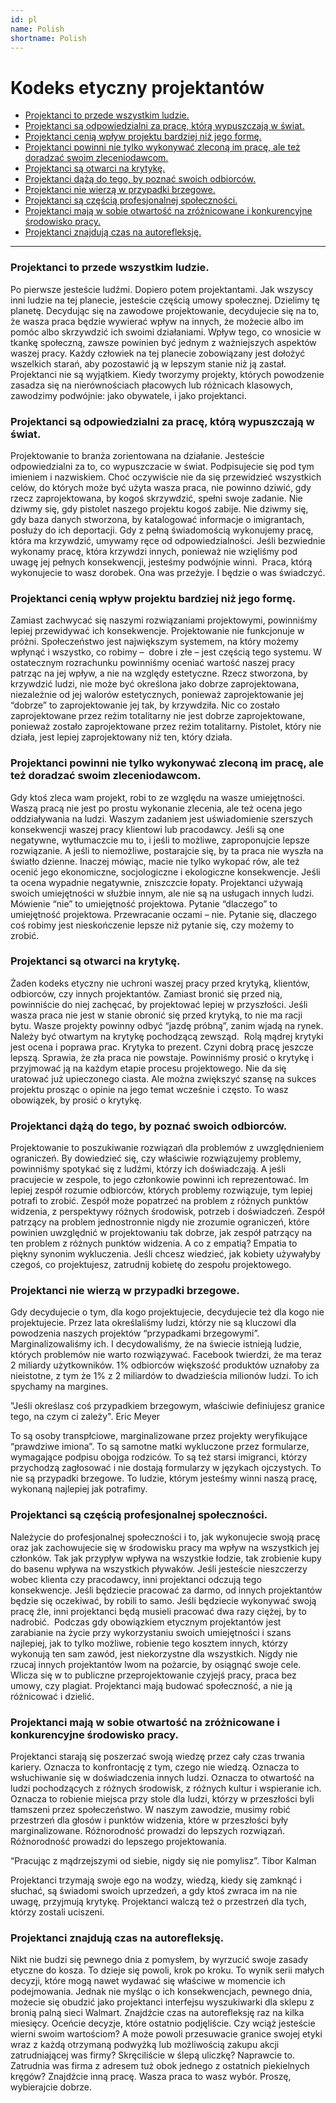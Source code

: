 ```yaml
---
id: pl
name: Polish
shortname: Polish
---
```


# Kodeks etyczny projektantów

* [Projektanci to przede wszystkim ludzie.](#Projektanci-to-przede-wszystkim-ludzie)
* [Projektanci są odpowiedzialni za pracę, którą wypuszczają w świat.](#Projektanci-są-odpowiedzialni-za-pracę-którą-wypuszczają-w-świat)
* [Projektanci cenią wpływ projektu bardziej niż jego formę.](#Projektanci-cenią-wpływ-projektu-bardziej-niż-jego-formę)
* [Projektanci powinni nie tylko wykonywać zleconą im pracę, ale też doradzać swoim zleceniodawcom.](#Projektanci-powinni-nie-tylko-wykonywać-zleconą-im-pracę-ale-też-doradzać-swoim-zleceniodawcom)
* [Projektanci są otwarci na krytykę.](#Projektanci-są-otwarci-na-krytykę)
* [Projektanci dążą do tego, by poznać swoich odbiorców.](#Projektanci-dążą-do-tego-by-poznać-swoich-odbiorców)
* [Projektanci nie wierzą w przypadki brzegowe.](#Projektanci-nie-wierzą-w-przypadki-brzegowe)
* [Projektanci są częścią profesjonalnej społeczności.](#Projektanci-są-częścią-profesjonalnej-społeczności)
* [Projektanci mają w sobie otwartość na zróżnicowane i konkurencyjne środowisko pracy.](#Projektanci-mają-w-sobie-otwartość-na-zróżnicowane-i-konkurencyjne-środowisko-pracy)
* [Projektanci znajdują czas na autorefleksję.](#Projektanci-znajdują-czas-na-autorefleksję)

***

### Projektanci to przede wszystkim ludzie.

Po pierwsze jesteście ludźmi. Dopiero potem projektantami. Jak wszyscy inni ludzie na tej planecie, jesteście częścią umowy społecznej. Dzielimy tę planetę. Decydując się na zawodowe projektowanie, decydujecie się na to, że wasza praca będzie wywierać wpływ na innych, że możecie albo im pomóc albo skrzywdzić ich swoimi działaniami. Wpływ tego, co wnosicie w tkankę społeczną, zawsze powinien być jednym z ważniejszych aspektów waszej pracy. Każdy człowiek na tej planecie zobowiązany jest dołożyć wszelkich starań, aby pozostawić ją w lepszym stanie niż ją zastał. Projektanci nie są wyjątkiem.
Kiedy tworzymy projekty, których powodzenie zasadza się na nierównościach płacowych lub różnicach klasowych, zawodzimy podwójnie: jako obywatele, i jako projektanci.

### Projektanci są odpowiedzialni za pracę, którą wypuszczają w świat.

Projektowanie to branża zorientowana na działanie. Jesteście odpowiedzialni za to, co wypuszczacie w świat. Podpisujecie się pod tym imieniem i nazwiskiem. Choć oczywiście nie da się przewidzieć wszystkich celów, do których może być użyta wasza praca, nie powinno dziwić, gdy rzecz zaprojektowana, by kogoś skrzywdzić, spełni swoje zadanie. Nie dziwmy się, gdy pistolet naszego projektu kogoś zabije. Nie dziwmy się, gdy baza danych stworzona, by katalogować informacje o imigrantach, posłuży do ich deportacji. Gdy z pełną świadomością wykonujemy pracę, która ma krzywdzić, umywamy ręce od odpowiedzialności. Jeśli bezwiednie wykonamy pracę, która krzywdzi innych, ponieważ nie wzięliśmy pod uwagę jej pełnych konsekwencji, jesteśmy podwójnie winni. 
Praca, którą wykonujecie to wasz dorobek. Ona was przeżyje. I będzie o was świadczyć.

### Projektanci cenią wpływ projektu bardziej niż jego formę.

Zamiast zachwycać się naszymi rozwiązaniami projektowymi, powinniśmy lepiej przewidywać ich konsekwencje.
Projektowanie nie funkcjonuje w próżni. Społeczeństwo jest największym systemem, na który możemy wpłynąć i wszystko, co robimy –  dobre i złe – jest częścią tego systemu. W ostatecznym rozrachunku powinniśmy oceniać wartość naszej pracy patrząc na jej wpływ, a nie na względy estetyczne. Rzecz stworzona, by krzywdzić ludzi, nie może być określona jako dobrze zaprojektowana, niezależnie od jej walorów estetycznych, ponieważ zaprojektowanie jej “dobrze” to zaprojektowanie jej tak, by krzywdziła. Nic co zostało zaprojektowane przez reżim totalitarny nie jest dobrze zaprojektowane, ponieważ zostało zaprojektowane przez reżim totalitarny.
Pistolet, który nie działa, jest lepiej zaprojektowany niż ten, który działa. 

### Projektanci powinni nie tylko wykonywać zleconą im pracę, ale też doradzać swoim zleceniodawcom.

Gdy ktoś zleca wam projekt, robi to ze względu na wasze umiejętności. Waszą pracą nie jest po prostu wykonanie zlecenia, ale też ocena jego oddziaływania na ludzi. Waszym zadaniem jest uświadomienie szerszych konsekwencji waszej pracy klientowi lub pracodawcy. Jeśli są one negatywne, wytłumaczcie mu to, i jeśli to możliwe, zaproponujcie lepsze rozwiązanie. A jeśli to niemożliwe, postarajcie się, by ta praca nie wyszła na światło dzienne. Inaczej mówiąc, macie nie tylko wykopać rów, ale też ocenić jego ekonomiczne, socjologiczne i ekologiczne konsekwencje. Jeśli ta ocena wypadnie negatywnie, zniszczcie łopaty.
Projektanci używają swoich umiejętności w służbie innym, ale nie są na usługach innych ludzi. Mówienie “nie” to umiejętność projektowa. Pytanie “dlaczego” to umiejętność projektowa. Przewracanie oczami – nie. Pytanie się, dlaczego coś robimy jest nieskończenie lepsze niż pytanie się, czy możemy to zrobić. 

### Projektanci są otwarci na krytykę.

Żaden kodeks etyczny nie uchroni waszej pracy przed krytyką, klientów, odbiorców, czy innych projektantów. Zamiast bronić się przed nią, powinniście do niej zachęcać, by projektować lepiej w przyszłości. Jeśli wasza praca nie jest w stanie obronić się przed krytyką, to nie ma racji bytu. Wasze projekty powinny odbyć “jazdę próbną”, zanim wjadą na rynek. Należy być otwartym na krytykę pochodzącą zewsząd. 
Rolą mądrej krytyki jest ocena i poprawa prac. Krytyka to prezent. Czyni dobrą pracę jeszcze lepszą. Sprawia, że zła praca nie powstaje.
Powinniśmy prosić o krytykę i przyjmować ją na każdym etapie procesu projektowego. Nie da się uratować już upieczonego ciasta. Ale można zwiększyć szansę na sukces projektu prosząc o opinie na jego temat wcześnie i często. To wasz obowiązek, by prosić o krytykę. 

### Projektanci dążą do tego, by poznać swoich odbiorców.

Projektowanie to poszukiwanie rozwiązań dla problemów z uwzględnieniem ograniczeń. By dowiedzieć się, czy właściwie rozwiązujemy problemy, powinniśmy spotykać się z ludźmi, którzy ich doświadczają. A jeśli pracujecie w zespole, to jego członkowie powinni ich reprezentować. Im lepiej zespół rozumie odbiorców, których problemy rozwiązuje, tym lepiej potrafi to zrobić. Zespół może popatrzeć na problem z różnych punktów widzenia, z perspektywy różnych środowisk, potrzeb i doświadczeń. Zespół patrzący na problem jednostronnie nigdy nie zrozumie ograniczeń, które powinien uwzględnić w projektowaniu tak dobrze, jak zespół patrzący na ten problem z różnych punktów widzenia.
A co z empatią? Empatia to piękny synonim wykluczenia. Jeśli chcesz wiedzieć, jak kobiety używałyby czegoś, co projektujesz, zatrudnij kobietę do zespołu projektowego.

### Projektanci nie wierzą w przypadki brzegowe.

Gdy decydujecie o tym, dla kogo projektujecie, decydujecie też dla kogo nie projektujecie. Przez lata określaliśmy ludzi, którzy nie są kluczowi dla powodzenia naszych projektów “przypadkami brzegowymi”. Marginalizowaliśmy ich. I decydowaliśmy, że na świecie istnieją ludzie, których problemów nie warto rozwiązywać. Facebook twierdzi, że ma teraz 2 miliardy użytkowników. 1% odbiorców większość produktów uznałoby za nieistotne, z tym że 1% z 2 miliardów to dwadzieścia milionów ludzi. To ich spychamy na margines.

"Jeśli określasz coś przypadkiem brzegowym, właściwie definiujesz granice tego, na czym ci zależy".
Eric Meyer

To są osoby transpłciowe, marginalizowane przez projekty weryfikujące “prawdziwe imiona”. To są samotne matki wykluczone przez formularze, wymagające podpisu obojga rodziców. To są też starsi imigranci, którzy przychodzą zagłosować i nie dostają formularzy w językach ojczystych.
To nie są przypadki brzegowe. To ludzie, którym jesteśmy winni naszą pracę, wykonaną najlepiej jak potrafimy.

### Projektanci są częścią profesjonalnej społeczności.

Należycie do profesjonalnej społeczności i to, jak wykonujecie swoją pracę oraz jak zachowujecie się w środowisku pracy ma wpływ na wszystkich jej członków. Tak jak przypływ wpływa na wszystkie łodzie, tak zrobienie kupy do basenu wpływa na wszystkich pływaków. Jeśli jesteście nieszczerzy wobec klienta czy pracodawcy, inni projektanci odczują tego konsekwencje. Jeśli będziecie pracować za darmo, od innych projektantów będzie się oczekiwać, by robili to samo. Jeśli będziecie wykonywać swoją pracę źle, inni projektanci będą musieli pracować dwa razy ciężej, by to nadrobić. 
Podczas gdy obowiązkiem etycznym projektantów jest zarabianie na życie przy wykorzystaniu swoich umiejętności i szans najlepiej, jak to tylko możliwe, robienie tego kosztem innych, którzy wykonują ten sam zawód, jest niekorzystne dla wszystkich. Nigdy nie rzucaj innych projektantów lwom na pożarcie, by osiągnąć swoje cele. Wlicza się w to publiczne przeprojektowanie czyjejś pracy, praca bez umowy, czy plagiat.
Projektanci mają budować społeczność, a nie ją różnicować i dzielić. 

### Projektanci mają w sobie otwartość na zróżnicowane i konkurencyjne środowisko pracy.

Projektanci starają się poszerzać swoją wiedzę przez cały czas trwania kariery. Oznacza to konfrontację z tym, czego nie wiedzą. Oznacza to wsłuchiwanie się w doświadczenia innych ludzi. Oznacza to otwartość na ludzi pochodzących z różnych środowisk, z różnych kultur i wspieranie ich. Oznacza to robienie miejsca przy stole dla ludzi, którzy w przeszłości byli tłamszeni przez społeczeństwo. W naszym zawodzie, musimy robić przestrzeń dla głosów i punktów widzenia, które w przeszłości były marginalizowane. Różnorodność prowadzi do lepszych rozwiązań. Różnorodność prowadzi do lepszego projektowania.

“Pracując z mądrzejszymi od siebie, nigdy się nie pomylisz”.
Tibor Kalman

Projektanci trzymają swoje ego na wodzy, wiedzą, kiedy się zamknąć i słuchać, są świadomi swoich uprzedzeń, a gdy ktoś zwraca im na nie uwagę, przyjmują krytykę. Projektanci walczą też o przestrzeń dla tych, którzy zostali uciszeni.

### Projektanci znajdują czas na autorefleksję.

Nikt nie budzi się pewnego dnia z pomysłem, by wyrzucić swoje zasady etyczne do kosza. To dzieje się powoli, krok po kroku. To wynik serii małych decyzji, które mogą nawet wydawać się właściwe w momencie ich podejmowania. Jednak nie myśląc o ich konsekwencjach, pewnego dnia, możecie się obudzić jako projektanci interfejsu wyszukiwarki dla sklepu z bronią palną sieci Walmart.
Znajdźcie czas na autorefleksję raz na kilka miesięcy. Oceńcie decyzje, które ostatnio podjęliście. Czy wciąż jesteście wierni swoim wartościom? A może powoli przesuwacie granice swojej etyki wraz z każdą otrzymaną podwyżką lub możliwością zakupu akcji zatrudniającej was firmy?
Skręciliście w ślepą uliczkę? Naprawcie to. Zatrudnia was firma z adresem tuż obok jednego z ostatnich piekielnych kręgów? Znajdźcie inną pracę.
Wasza praca to wasz wybór. Proszę, wybierajcie dobrze.
